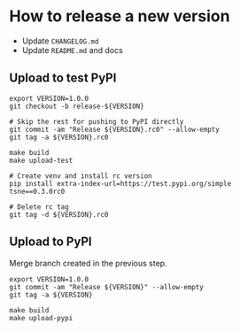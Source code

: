 # How to release a new version

- Update `CHANGELOG.md`
- Update `README.md` and docs

## Upload to test PyPI

```
export VERSION=1.0.0
git checkout -b release-${VERSION}

# Skip the rest for pushing to PyPI directly
git commit -am "Release ${VERSION}.rc0" --allow-empty
git tag -a ${VERSION}.rc0

make build
make upload-test

# Create venv and install rc version
pip install extra-index-url=https://test.pypi.org/simple tsne==0.3.0rc0

# Delete rc tag
git tag -d ${VERSION}.rc0
```

## Upload to PyPI

Merge branch created in the previous step.

```
export VERSION=1.0.0
git commit -am "Release ${VERSION}" --allow-empty
git tag -a ${VERSION}

make build
make upload-pypi
```
